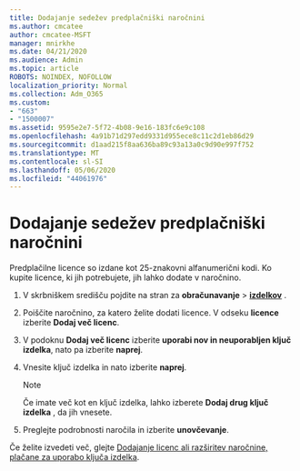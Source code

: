 ```yaml
---
title: Dodajanje sedežev predplačniški naročnini
ms.author: cmcatee
author: cmcatee-MSFT
manager: mnirkhe
ms.date: 04/21/2020
ms.audience: Admin
ms.topic: article
ROBOTS: NOINDEX, NOFOLLOW
localization_priority: Normal
ms.collection: Adm_O365
ms.custom:
- "663"
- "1500007"
ms.assetid: 9595e2e7-5f72-4b08-9e16-183fc6e9c108
ms.openlocfilehash: 4a91b71d297edd9331d955ece8c11c2d1eb86d29
ms.sourcegitcommit: d1aad215f8aa636ba89c93a13a0c9d90e997f752
ms.translationtype: MT
ms.contentlocale: sl-SI
ms.lasthandoff: 05/06/2020
ms.locfileid: "44061976"
---
```

# <a name="add-seats-to-a-prepaid-subscription"></a>Dodajanje sedežev predplačniški naročnini

Predplačilne licence so izdane kot 25-znakovni alfanumerični kodi. Ko kupite licence, ki jih potrebujete, jih lahko dodate v naročnino. 

1. V skrbniškem središču pojdite na stran za **obračunavanje** > **[izdelkov](https://go.microsoft.com/fwlink/p/?linkid=842054)** .

2. Poiščite naročnino, za katero želite dodati licence. V odseku **licence** izberite **Dodaj več licenc**.

3. V podoknu **Dodaj več licenc** izberite **uporabi nov in neuporabljen ključ izdelka**, nato pa izberite **naprej**.

4. Vnesite ključ izdelka in nato izberite **naprej**.

    > [!NOTE]
    > Če imate več kot en ključ izdelka, lahko izberete **Dodaj drug ključ izdelka** , da jih vnesete.

5. Preglejte podrobnosti naročila in izberite **unovčevanje**.

Če želite izvedeti več, glejte [Dodajanje licenc ali razširitev naročnine, plačane za uporabo ključa izdelka](https://docs.microsoft.com/office365/admin/misc/add-licenses-using-product-key).